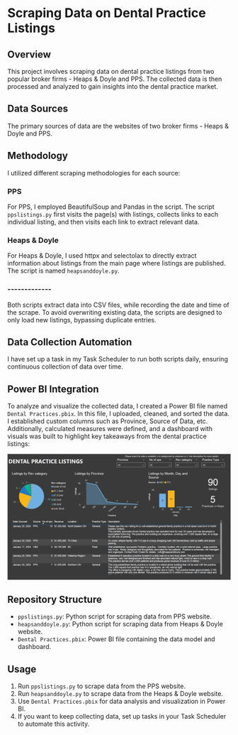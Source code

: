 # Scraping Data on Dental Practice Listings

## Overview

This project involves scraping data on dental practice listings from two popular broker firms - Heaps & Doyle and PPS. The collected data is then processed and analyzed to gain insights into the dental practice market.

## Data Sources

The primary sources of data are the websites of two broker firms - Heaps & Doyle and PPS.

## Methodology

I utilized different scraping methodologies for each source:

### PPS
For PPS, I employed BeautifulSoup and Pandas in the script. The script `ppslistings.py` first visits the page(s) with listings, collects links to each individual listing, and then visits each link to extract relevant data.

### Heaps & Doyle
For Heaps & Doyle, I used httpx and selectolax to directly extract information about listings from the main page where listings are published. The script is named `heapsanddoyle.py`.

### -------------
Both scripts extract data into CSV files, while recording the date and time of the scrape. To avoid overwriting existing data, the scripts are designed to only load new listings, bypassing duplicate entries.

## Data Collection Automation

I have set up a task in my Task Scheduler to run both scripts daily, ensuring continuous collection of data over time.

## Power BI Integration

To analyze and visualize the collected data, I created a Power BI file named `Dental Practices.pbix`. In this file, I uploaded, cleaned, and sorted the data. I established custom columns such as Province, Source of Data, etc. Additionally, calculated measures were defined, and a dashboard with visuals was built to highlight key takeaways from the dental practice listings:

![](https://github.com/IlziraC/DentalScrape/blob/edb77f239e6b74c9f8192f3aa15bfe25a82a9bdd/Power%20BI%20Dashboard%20-%20Web%20Scraping.png)

## Repository Structure

- `ppslistings.py`: Python script for scraping data from PPS website.
- `heapsanddoyle.py`: Python script for scraping data from Heaps & Doyle website.
- `Dental Practices.pbix`: Power BI file containing the data model and dashboard.

## Usage

1. Run `ppslistings.py` to scrape data from the PPS website.
2. Run `heapsanddoyle.py` to scrape data from the Heaps & Doyle website.
3. Use `Dental Practices.pbix` for data analysis and visualization in Power BI.
4. If you want to keep collecting data, set up tasks in your Task Scheduler to automate this activity.

